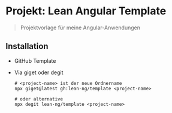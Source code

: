 # Projekt: Lean Angular Template

> Projektvorlage für meine Angular-Anwendungen

## Installation

- GitHub Template
- Via giget oder degit

      # <project-name> ist der neue Ordnername
      npx giget@latest gh:lean-ng/template <project-name>

      # oder alternative
      npx degit lean-ng/template <project-name>

